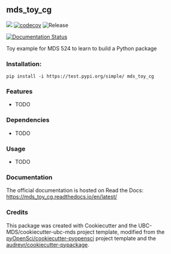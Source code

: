 ## mds_toy_cg 

![](https://github.com/cgostic/mds_toy_cg/workflows/build/badge.svg) [![codecov](https://codecov.io/gh/cgostic/mds_toy_cg/branch/master/graph/badge.svg)](https://codecov.io/gh/cgostic/mds_toy_cg) ![Release](https://github.com/cgostic/mds_toy_cg/workflows/Release/badge.svg)

[![Documentation Status](https://readthedocs.org/projects/mds_toy_cg/badge/?version=latest)](https://mds_toy_cg.readthedocs.io/en/latest/?badge=latest)

Toy example for MDS 524 to learn to build a Python package

### Installation:

```
pip install -i https://test.pypi.org/simple/ mds_toy_cg
```

### Features
- TODO

### Dependencies

- TODO

### Usage

- TODO

### Documentation
The official documentation is hosted on Read the Docs: <https://mds_toy_cg.readthedocs.io/en/latest/>

### Credits
This package was created with Cookiecutter and the UBC-MDS/cookiecutter-ubc-mds project template, modified from the [pyOpenSci/cookiecutter-pyopensci](https://github.com/pyOpenSci/cookiecutter-pyopensci) project template and the [audreyr/cookiecutter-pypackage](https://github.com/audreyr/cookiecutter-pypackage).
